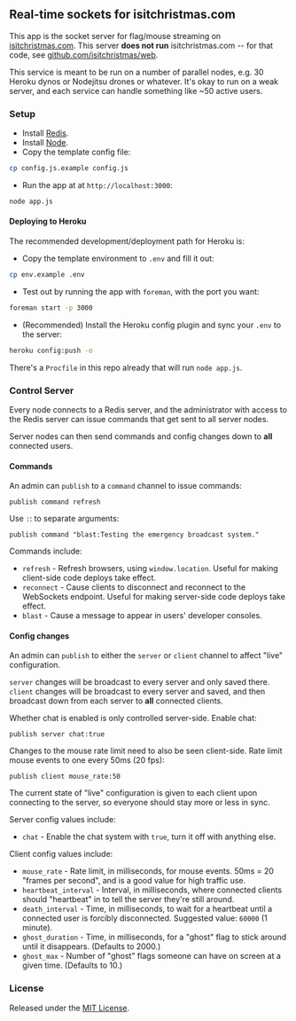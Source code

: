 ## Real-time sockets for isitchristmas.com

This app is the socket server for flag/mouse streaming on [isitchristmas.com](https://isitchristmas.com). This server **does not run** isitchristmas.com -- for that code, see [github.com/isitchristmas/web](https://github.com/isitchristmas/web).

This service is meant to be run on a number of parallel nodes, e.g. 30 Heroku dynos or Nodejitsu drones or whatever. It's okay to run on a weak server, and each service can handle something like ~50 active users.

### Setup

* Install [Redis](http://redis.io).
* Install [Node](http://nodejs.org).
* Copy the template config file:

```bash
cp config.js.example config.js
```

* Run the app at at `http://localhost:3000`:

```bash
node app.js
```

#### Deploying to Heroku

The recommended development/deployment path for Heroku is:

* Copy the template environment to `.env` and fill it out:

```bash
cp env.example .env
```

* Test out by running the app with `foreman`, with the port you want:

```bash
foreman start -p 3000
```

* (Recommended) Install the Heroku config plugin and sync your `.env` to the server:

```bash
heroku config:push -o
```

There's a `Procfile` in this repo already that will run `node app.js`.

### Control Server

Every node connects to a Redis server, and the administrator with access to the Redis server can issue commands that get sent to all server nodes.

Server nodes can then send commands and config changes down to **all** connected users.

#### Commands

An admin can `publish` to a `command` channel to issue commands:

```
publish command refresh
```

Use `:`: to separate arguments:

```
publish command "blast:Testing the emergency broadcast system."
```

Commands include:

* `refresh` - Refresh browsers, using `window.location`. Useful for making client-side code deploys take effect.
* `reconnect` - Cause clients to disconnect and reconnect to the WebSockets endpoint. Useful for making server-side code deploys take effect.
* `blast` - Cause a message to appear in users' developer consoles.

#### Config changes

An admin can `publish` to either the `server` or `client` channel to affect "live" configuration.

`server` changes will be broadcast to every server and only saved there. `client` changes will be broadcast to every server and saved, and then broadcast down from each server to **all** connected clients.

Whether chat is enabled is only controlled server-side. Enable chat:

```
publish server chat:true
```

Changes to the mouse rate limit need to also be seen client-side. Rate limit mouse events to one every 50ms (20 fps):

```
publish client mouse_rate:50
```

The current state of "live" configuration is given to each client upon connecting to the server, so everyone should stay more or less in sync.

Server config values include:

* `chat`  - Enable the chat system with `true`, turn it off with anything else.

Client config values include:

* `mouse_rate` - Rate limit, in milliseconds, for mouse events. 50ms = 20 "frames per second", and is a good value for high traffic use.
* `heartbeat_interval` - Interval, in milliseconds, where connected clients should "heartbeat" in to tell the server they're still around.
* `death_interval` - Time, in milliseconds, to wait for a heartbeat until a connected user is forcibly disconnected. Suggested value: `60000` (1 minute).
* `ghost_duration` - Time, in milliseconds, for a "ghost" flag to stick around until it disappears. (Defaults to 2000.)
* `ghost_max` - Number of "ghost" flags someone can have on screen at a given time. (Defaults to 10.)

### License

Released under the [MIT License](LICENSE).
